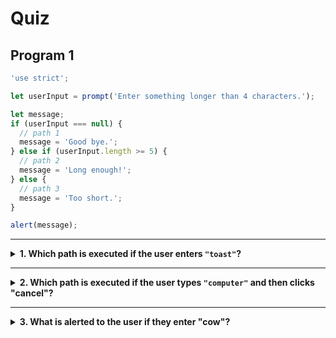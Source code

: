 # Quiz


## Program 1

```js
'use strict';

let userInput = prompt('Enter something longer than 4 characters.');

let message;
if (userInput === null) {
  // path 1
  message = 'Good bye.';
} else if (userInput.length >= 5) {
  // path 2
  message = 'Long enough!';
} else {
  // path 3
  message = 'Too short.';
}

alert(message);
```

---

<details>
<summary><strong>1. Which path is executed if the user enters <code>"toast"</code>?</strong></summary>
<br>

<details>
<summary><em>A. Path 1</em></summary>
<br>

✖ Nope.

Path 1 is only executed if the user cancels, which will assign `null` to
`userInput` and pass the first check.

</details>
<details>
<summary><em>B. Path 2</em></summary>
<br>

✔ Correct!

The check for path 2 does compare the input's length to 5, but it is checking
for greater than _or_ equal to 5. Which means that an input with length 3 will
evaluate to `true` and the second path will be executed.

</details>
<details>
<summary><em>C. Path 3</em></summary>
<br>

✖ Nope.

The third path is only executed if _neither_ of the conditional checks evaluate
to `true`. Because the second path was executed the `else` path will be skipped.

</details>

</details>

---

<details>
<summary><strong>2. Which path is executed if the user types <code>"computer"</code> and then clicks "cancel"?</strong></summary>
<br>

<details>
<summary><em>A. Path 1</em></summary>
<br>

✔ Correct!

It doesn't matter what is in the text field, if you click "cancel" it will
return `null`.

Because `null` will be assigned to the input variable, the first conditional
check will pass.

</details>
<details>
<summary><em>B. Path 2</em></summary>
<br>

✖ Nope.

Trick question! Even if there is text in the input field, the prompt will return
`null` if you click "cancel".

</details>
<details>
<summary><em>C. Path 3</em></summary>
<br>

✖ Nope.

Trick question! Even if there is text in the input field, the prompt will return
`null` if you click "cancel".

</details>

</details>

---

<details>
<summary><strong>3. What is alerted to the user if they enter "cow"?</strong></summary>
<br>

<details>
<summary><em>A. "false"</em></summary>
<br>

✖ Nope.

The second conditional check _will_ evaluate to `false`, but that is not the
value assigned to `message`. Failing the second check just means that the
program will skip the second path.

</details>
<details>
<summary><em>B. "Long enough!"</em></summary>
<br>

✖ Nope.

The second conditional check is `false`, which means that the program will skip
ahead to the next path. Since path 2 is never executed `"Long enough!"` will not
be assigned to `message`.

</details>
<details>
<summary><em>C. "Too short."</em></summary>
<br>

✔ Correct!

Because both conditional checks evaluate to `false`, the `else` block will be
executed.

In the third path `"Too short."` is assigned to `message`, so "Too short." will
be alerted at the end of the program.

</details>
<details>
<summary><em>D. "path 3"</em></summary>
<br>

✖ Nope.

It _is_ true that path 3 is executed, but `// path 3` is a comment to help
developers know which block they're looking at. The value assigned to `message`
in the third path is the string `"Too short."`.

</details>
<details>
<summary><em>D. "undefined"</em></summary>
<br>

✖ Nope.

Conditional blocks with an `else` will _always_ execute one block, if none of
the checks are truthy the `else` block is executed by default.

Because each path assigns a value to `message`, it's not possible for `message`
to still be undefined when the program reaches the alert.

</details>

</details>
